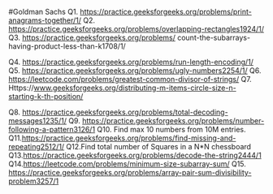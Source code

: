 #Goldman Sachs
Q1. https://practice.geeksforgeeks.org/problems/print-anagrams-together/1/
Q2. https://practice.geeksforgeeks.org/problems/overlapping-rectangles1924/1/
Q3. https://practice.geeksforgeeks.org/problems/    count-the-subarrays-having-product-less-than-k1708/1/


Q4. https://practice.geeksforgeeks.org/problems/run-length-encoding/1/
Q5. https://practice.geeksforgeeks.org/problems/ugly-numbers2254/1/
Q6. https://leetcode.com/problems/greatest-common-divisor-of-strings/
Q7. Https://www.geeksforgeeks.org/distributing-m-items-circle-size-n-starting-k-th-position/


Q8. https://practice.geeksforgeeks.org/problems/total-decoding-messages1235/1/
Q9. https://practice.geeksforgeeks.org/problems/number-following-a-pattern3126/1
Q10. Find max 10 numbers from 10M entries.   
Q11.https://practice.geeksforgeeks.org/problems/find-missing-and-repeating2512/1/
Q12.Find total number of Squares in a N*N chessboard
Q13.https://practice.geeksforgeeks.org/problems/decode-the-string2444/1
Q14.https://leetcode.com/problems/minimum-size-subarray-sum/
Q15. https://practice.geeksforgeeks.org/problems/array-pair-sum-divisibility-problem3257/1